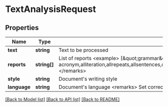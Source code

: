 # TextAnalysisRequest

## Properties
Name | Type | Description | Notes
------------ | ------------- | ------------- | -------------
**text** | **string** | Text to be processed | 
**reports** | **string[]** | List of reports   &lt;example&gt;  [\&quot;grammar\&quot;,\&quot;overused\&quot;]  &lt;/example&gt;&lt;remarks&gt;  List of currently supported reports:  acronym,alliteration,allrepeats,allsentences,cliche,closerepeat,combo,complex,consistency,core,corporate,dialog,diction,dva,eloquence,grammar,grammarplus,homonym,house,initial,nlp,overused,overusedonly,overview,pacing,passive,phrases,plagiarism,plength,preadability,slength,ssentences,ssentences_noglue,structure,thesaurus,transition,vague,wordcloud,wordsandphrases,wordsphrases  &lt;/remarks&gt; | 
**style** | **string** | Document&#39;s writing style | 
**language** | **string** | Document&#39;s language  &lt;remarks&gt;  Set correct UK/US language to get region-specific suggestions  &lt;/remarks&gt; | 

[[Back to Model list]](../README.md#documentation-for-models) [[Back to API list]](../README.md#documentation-for-api-endpoints) [[Back to README]](../README.md)


